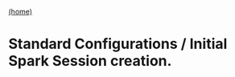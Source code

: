 [(home)](https://dmerz75.github.io/spark2_dfanalysis)

# Standard Configurations / Initial Spark Session creation.
